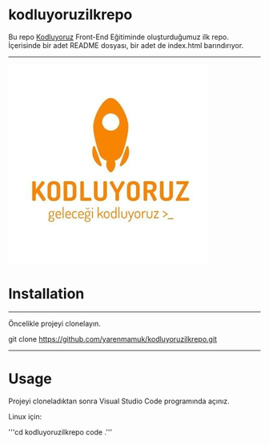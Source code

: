 # kodluyoruzilkrepo

Bu repo [Kodluyoruz](https://www.kodluyoruz.org/) Front-End Eğitiminde oluşturduğumuz ilk repo. İçerisinde bir adet README dosyası, bir adet de index.html barındırıyor.
***
![Kodluyoruz Logo](https://raw.githubusercontent.com/Kodluyoruz/taskforce/git/git/markdown-nedir-nasil-kullaniriz-/figures/kodluyoruz_logo.jpg)

# Installation

***
Öncelikle projeyi clonelayın.

git clone https://github.com/yarenmamuk/kodluyoruzilkrepo.git

***
#  Usage 
Projeyi cloneladıktan sonra Visual Studio Code programında açınız.

Linux için:

'''cd kodluyoruzilkrepo
code .'''
